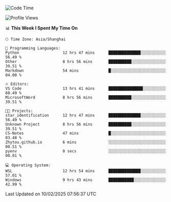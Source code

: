 <!--START_SECTION:waka-->
![Code Time](http://img.shields.io/badge/Code%20Time-2%2C259%20hrs%203%20mins-blue)

![Profile Views](http://img.shields.io/badge/Profile%20Views-3-blue)

📊 **This Week I Spent My Time On** 

```text
🕑︎ Time Zone: Asia/Shanghai

💬 Programming Languages: 
Python                   12 hrs 47 mins      ██████████████░░░░░░░░░░░   56.49 % 
Other                    8 hrs 56 mins       ██████████░░░░░░░░░░░░░░░   39.51 % 
Markdown                 54 mins             █░░░░░░░░░░░░░░░░░░░░░░░░   04.00 % 

🔥 Editors: 
VS Code                  13 hrs 41 mins      ███████████████░░░░░░░░░░   60.49 % 
MicrosoftWord            8 hrs 56 mins       ██████████░░░░░░░░░░░░░░░   39.51 % 

🐱‍💻 Projects: 
star_identification      12 hrs 47 mins      ██████████████░░░░░░░░░░░   56.49 % 
Unknown Project          8 hrs 56 mins       ██████████░░░░░░░░░░░░░░░   39.51 % 
CS-Notes                 47 mins             █░░░░░░░░░░░░░░░░░░░░░░░░   03.48 % 
Zhytou.github.io         6 mins              ░░░░░░░░░░░░░░░░░░░░░░░░░   00.51 % 
pyenv                    0 secs              ░░░░░░░░░░░░░░░░░░░░░░░░░   00.01 % 

💻 Operating System: 
WSL                      12 hrs 54 mins      ██████████████░░░░░░░░░░░   57.01 % 
Windows                  9 hrs 43 mins       ███████████░░░░░░░░░░░░░░   42.99 % 
```


 Last Updated on 10/02/2025 07:56:37 UTC
<!--END_SECTION:waka-->